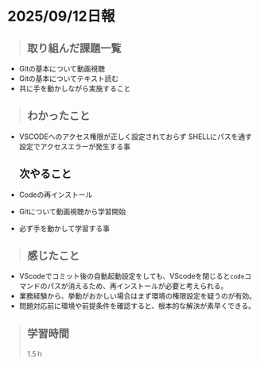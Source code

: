 # 2025/09/12日報


>## 取り組んだ課題一覧
- Gitの基本について動画視聴 
- Gitの基本についてテキスト読む
- 共に手を動かしながら実施すること

> ## わかったこと
- VSCODEへのアクセス権限が正しく設定されておらず
  SHELLにパスを通す設定でアクセスエラーが発生する事
   
   ## 次やること
- Codeの再インストール
- Gitについて動画視聴から学習開始
- 必ず手を動かして学習する事

> ## 感じたこと
- VScodeでコミット後の自動起動設定をしても、VScodeを閉じると`code`コマンドのパスが消えるため、再インストールが必要と考えられる。  
- 業務経験から、挙動がおかしい場合はまず環境の権限設定を疑うのが有効。  
- 問題対応前に環境や前提条件を確認すると、根本的な解決が素早くできる。

> ## 学習時間
>
> 1.5ｈ